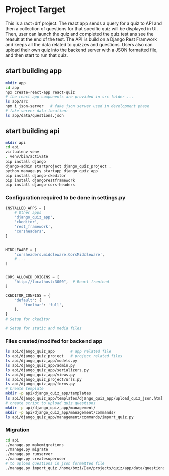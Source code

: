 # Project Target

This is a ract+drf project. The react app sends a query for a quiz to API and then a collection of questions for that specific quiz will be displayed in UI. Then, user can launch the quiz and completed the quiz test ans see the reasult at the end of the test. The API is build on a Django Rest Framwork and keeps all the data related to quizzes and questions. Users also can upload their own quiz into the backend server with a JSON formatted file, and then start to run that quiz.

## start building app

```bash
mkdir app
cd app
npx create-react-app react-quiz
# the react app components are provided in src folder ...
ls app/src
npm i json-server   # fake json server used in development phase
# fake server data location:
ls app/data/questions.json
```

## start building api

```bash
mkdir api
cd api
virtualenv venv
. venv/bin/activate
pip install django
django-admin startproject django_quiz_project .
python manage.py startapp django_quiz_app
pip install django-ckeditor
pip install djangorestframework
pip install django-cors-headers
```

### Configuration required to be done in settings.py

```python
INSTALLED_APPS = [
    # Other apps
    'django_quiz_app',
    'ckeditor',
    'rest_framework',
    'corsheaders',
]


MIDDLEWARE = [
    'corsheaders.middleware.CorsMiddleware',
    # ...
]


CORS_ALLOWED_ORIGINS = [
    "http://localhost:3000",  # React frontend
]

CKEDITOR_CONFIGS = {
    'default': {
        'toolbar': 'full',
    },
}
# Setup for ckeditor

# Setup for static and media files

```

### Files created/modifed for backend app

```bash
ls api/django_quiz_app       # app related file
ls api/django_quiz_project   # project related files
ls api/django_quiz_app/models.py
ls api/django_quiz_app/admin.py
ls api/django_quiz_app/serializers.py
ls api/django_quiz_app/views.py
ls api/django_quiz_project/urls.py
ls api/django_quiz_app/forms.py
# Create template
mkdir -p api/django_quiz_app/templates
ls api/django_quiz_app/templates/django_quiz_app/upload_quiz_json.html
# create script to upload quiz questions
mkdir -p api/django_quiz_app/management/
mkdir -p api/django_quiz_app/management/commands/
ls api/django_quiz_app/management/commands/import_quiz.py
```

### Migration

```bash
cd api
./manage.py makemigrations
./manage.py migrate
./manage.py runserver
./manage.py createsuperuser
# to upload questions in json formatted file
./manage.py import_quiz /home/bmzi/Dev/projects/quiz/app/data/questions.json
```
